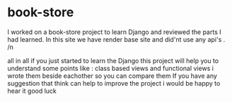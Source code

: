 # book-store
I worked on a book-store project to learn Django and reviewed the parts I had learned.
In this site we have render base site and did'nt use any api's .
/n

all in all if you just started to learn the Django this project will help you to understand some points like : class based views and functional views i wrote them beside eachother so you can compare them 
If you have any suggestion that think can help to improve the project i would be happy to hear it 
good luck
